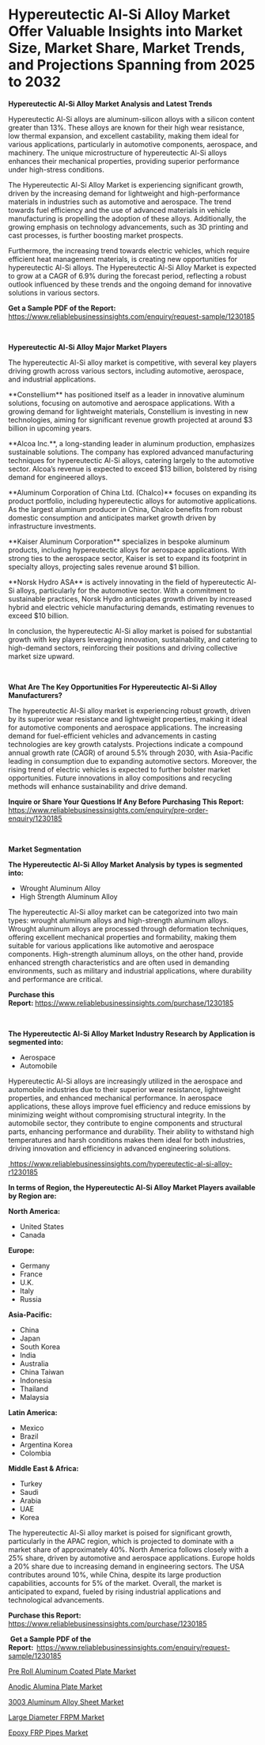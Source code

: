 <p><h1>Hypereutectic Al-Si Alloy Market Offer Valuable Insights into Market Size, Market Share, Market Trends, and Projections Spanning from 2025 to 2032</h1></p><p><strong>Hypereutectic Al-Si Alloy Market Analysis and Latest Trends</strong></p>
<p><p>Hypereutectic Al-Si alloys are aluminum-silicon alloys with a silicon content greater than 13%. These alloys are known for their high wear resistance, low thermal expansion, and excellent castability, making them ideal for various applications, particularly in automotive components, aerospace, and machinery. The unique microstructure of hypereutectic Al-Si alloys enhances their mechanical properties, providing superior performance under high-stress conditions.</p><p>The Hypereutectic Al-Si Alloy Market is experiencing significant growth, driven by the increasing demand for lightweight and high-performance materials in industries such as automotive and aerospace. The trend towards fuel efficiency and the use of advanced materials in vehicle manufacturing is propelling the adoption of these alloys. Additionally, the growing emphasis on technology advancements, such as 3D printing and cast processes, is further boosting market prospects. </p><p>Furthermore, the increasing trend towards electric vehicles, which require efficient heat management materials, is creating new opportunities for hypereutectic Al-Si alloys. The Hypereutectic Al-Si Alloy Market is expected to grow at a CAGR of 6.9% during the forecast period, reflecting a robust outlook influenced by these trends and the ongoing demand for innovative solutions in various sectors.</p></p>
<p><strong>Get a Sample PDF of the Report:&nbsp;</strong> <a href="https://www.reliablebusinessinsights.com/enquiry/request-sample/1230185?utm_campaign=100&utm_medium=2&utm_source=Github&utm_content=ia&utm_term=03022025&utm_id=hypereutectic-al-si-alloy">https://www.reliablebusinessinsights.com/enquiry/request-sample/1230185</a></p>
<p>&nbsp;</p>
<p><strong>Hypereutectic Al-Si Alloy Major Market Players</strong></p>
<p><p>The hypereutectic Al-Si alloy market is competitive, with several key players driving growth across various sectors, including automotive, aerospace, and industrial applications.</p><p>**Constellium** has positioned itself as a leader in innovative aluminum solutions, focusing on automotive and aerospace applications. With a growing demand for lightweight materials, Constellium is investing in new technologies, aiming for significant revenue growth projected at around $3 billion in upcoming years.</p><p>**Alcoa Inc.**, a long-standing leader in aluminum production, emphasizes sustainable solutions. The company has explored advanced manufacturing techniques for hypereutectic Al-Si alloys, catering largely to the automotive sector. Alcoa’s revenue is expected to exceed $13 billion, bolstered by rising demand for engineered alloys.</p><p>**Aluminum Corporation of China Ltd. (Chalco)** focuses on expanding its product portfolio, including hypereutectic alloys for automotive applications. As the largest aluminum producer in China, Chalco benefits from robust domestic consumption and anticipates market growth driven by infrastructure investments.</p><p>**Kaiser Aluminum Corporation** specializes in bespoke aluminum products, including hypereutectic alloys for aerospace applications. With strong ties to the aerospace sector, Kaiser is set to expand its footprint in specialty alloys, projecting sales revenue around $1 billion.</p><p>**Norsk Hydro ASA** is actively innovating in the field of hypereutectic Al-Si alloys, particularly for the automotive sector. With a commitment to sustainable practices, Norsk Hydro anticipates growth driven by increased hybrid and electric vehicle manufacturing demands, estimating revenues to exceed $10 billion.</p><p>In conclusion, the hypereutectic Al-Si alloy market is poised for substantial growth with key players leveraging innovation, sustainability, and catering to high-demand sectors, reinforcing their positions and driving collective market size upward.</p></p>
<p>&nbsp;</p>
<p><strong>What Are The Key Opportunities For Hypereutectic Al-Si Alloy Manufacturers?</strong></p>
<p><p>The hypereutectic Al-Si alloy market is experiencing robust growth, driven by its superior wear resistance and lightweight properties, making it ideal for automotive components and aerospace applications. The increasing demand for fuel-efficient vehicles and advancements in casting technologies are key growth catalysts. Projections indicate a compound annual growth rate (CAGR) of around 5.5% through 2030, with Asia-Pacific leading in consumption due to expanding automotive sectors. Moreover, the rising trend of electric vehicles is expected to further bolster market opportunities. Future innovations in alloy compositions and recycling methods will enhance sustainability and drive demand.</p></p>
<p><strong>Inquire or Share Your Questions If Any Before Purchasing This Report:</strong> <a href="https://www.reliablebusinessinsights.com/enquiry/pre-order-enquiry/1230185?utm_campaign=100&utm_medium=2&utm_source=Github&utm_content=ia&utm_term=03022025&utm_id=hypereutectic-al-si-alloy">https://www.reliablebusinessinsights.com/enquiry/pre-order-enquiry/1230185</a></p>
<p>&nbsp;</p>
<p><strong>Market Segmentation</strong></p>
<p><strong>The Hypereutectic Al-Si Alloy Market Analysis by types is segmented into:</strong></p>
<p><ul><li>Wrought Aluminum Alloy</li><li>High Strength Aluminum Alloy</li></ul></p>
<p><p>The hypereutectic Al-Si alloy market can be categorized into two main types: wrought aluminum alloys and high-strength aluminum alloys. Wrought aluminum alloys are processed through deformation techniques, offering excellent mechanical properties and formability, making them suitable for various applications like automotive and aerospace components. High-strength aluminum alloys, on the other hand, provide enhanced strength characteristics and are often used in demanding environments, such as military and industrial applications, where durability and performance are critical.</p></p>
<p><strong>Purchase this Report:&nbsp;</strong><a href="https://www.reliablebusinessinsights.com/purchase/1230185?utm_campaign=100&utm_medium=2&utm_source=Github&utm_content=ia&utm_term=03022025&utm_id=hypereutectic-al-si-alloy">https://www.reliablebusinessinsights.com/purchase/1230185</a></p>
<p>&nbsp;</p>
<p><strong>The Hypereutectic Al-Si Alloy Market Industry Research by Application is segmented into:</strong></p>
<p><ul><li>Aerospace</li><li>Automobile</li></ul></p>
<p><p>Hypereutectic Al-Si alloys are increasingly utilized in the aerospace and automobile industries due to their superior wear resistance, lightweight properties, and enhanced mechanical performance. In aerospace applications, these alloys improve fuel efficiency and reduce emissions by minimizing weight without compromising structural integrity. In the automobile sector, they contribute to engine components and structural parts, enhancing performance and durability. Their ability to withstand high temperatures and harsh conditions makes them ideal for both industries, driving innovation and efficiency in advanced engineering solutions.</p></p>
<p><a href="https://www.reliablebusinessinsights.com/hypereutectic-al-si-alloy-r1230185?utm_campaign=100&utm_medium=2&utm_source=Github&utm_content=ia&utm_term=03022025&utm_id=hypereutectic-al-si-alloy">&nbsp;https://www.reliablebusinessinsights.com/hypereutectic-al-si-alloy-r1230185</a></p>
<p><strong>In terms of Region, the Hypereutectic Al-Si Alloy Market Players available by Region are:</strong></p>
<p>
    <p> <strong> North America: </strong>
        <ul>
            <li>United States</li>
            <li>Canada</li>
        </ul>
        </p> 
    <p> <strong> Europe: </strong>
        <ul>
            <li>Germany</li>
            <li>France</li>
            <li>U.K.</li>
            <li>Italy</li>
            <li>Russia</li>
        </ul>
        </p> 
    <p> <strong> Asia-Pacific: </strong>
        <ul>
            <li>China</li>
            <li>Japan</li>
            <li>South Korea</li>
            <li>India</li>
            <li>Australia</li>
            <li>China Taiwan</li>
            <li>Indonesia</li>
            <li>Thailand</li>
            <li>Malaysia</li>
        </ul>
        </p> 
    <p> <strong> Latin America: </strong>
        <ul>
            <li>Mexico</li>
            <li>Brazil</li>
            <li>Argentina Korea</li>
            <li>Colombia</li>
        </ul>
        </p> 
    <p> <strong> Middle East & Africa: </strong>
        <ul>
            <li>Turkey</li>
            <li>Saudi</li>
            <li>Arabia</li>
            <li>UAE</li>
            <li>Korea</li>
        </ul>
    </p>
    </p>
<p><p>The hypereutectic Al-Si alloy market is poised for significant growth, particularly in the APAC region, which is projected to dominate with a market share of approximately 40%. North America follows closely with a 25% share, driven by automotive and aerospace applications. Europe holds a 20% share due to increasing demand in engineering sectors. The USA contributes around 10%, while China, despite its large production capabilities, accounts for 5% of the market. Overall, the market is anticipated to expand, fueled by rising industrial applications and technological advancements.</p></p>
<p><strong>Purchase this Report: </strong><a href="https://www.reliablebusinessinsights.com/purchase/1230185?utm_campaign=100&utm_medium=2&utm_source=Github&utm_content=ia&utm_term=03022025&utm_id=hypereutectic-al-si-alloy">https://www.reliablebusinessinsights.com/purchase/1230185</a></p>
<p>&nbsp;<strong>Get a Sample PDF of the Report:&nbsp;&nbsp;</strong><a href="https://www.reliablebusinessinsights.com/enquiry/request-sample/1230185?utm_campaign=100&utm_medium=2&utm_source=Github&utm_content=ia&utm_term=03022025&utm_id=hypereutectic-al-si-alloy">https://www.reliablebusinessinsights.com/enquiry/request-sample/1230185</a></p>
<p><strong></strong></p>
<p><p><a href="https://github.com/giblydirani3/Market-Research-Report-List-1/blob/main/pre-roll-aluminum-coated-plate-market.md?utm_campaign=100&utm_medium=2&utm_source=Github&utm_content=ia&utm_term=03022025&utm_id=hypereutectic-al-si-alloy">Pre Roll Aluminum Coated Plate Market</a></p><p><a href="https://github.com/jenithschijf/Market-Research-Report-List-1/blob/main/anodic-alumina-plate-market.md?utm_campaign=100&utm_medium=2&utm_source=Github&utm_content=ia&utm_term=03022025&utm_id=hypereutectic-al-si-alloy">Anodic Alumina Plate Market</a></p><p><a href="https://github.com/voigttyagi/Market-Research-Report-List-1/blob/main/3003-aluminum-alloy-sheet-market.md?utm_campaign=100&utm_medium=2&utm_source=Github&utm_content=ia&utm_term=03022025&utm_id=hypereutectic-al-si-alloy">3003 Aluminum Alloy Sheet Market</a></p><p><a href="https://github.com/saoutiguarro/Market-Research-Report-List-1/blob/main/large-diameter-frpm-market.md?utm_campaign=100&utm_medium=2&utm_source=Github&utm_content=ia&utm_term=03022025&utm_id=hypereutectic-al-si-alloy">Large Diameter FRPM Market</a></p><p><a href="https://github.com/saroarmaicky/Market-Research-Report-List-1/blob/main/epoxy-frp-pipes-market.md?utm_campaign=100&utm_medium=2&utm_source=Github&utm_content=ia&utm_term=03022025&utm_id=hypereutectic-al-si-alloy">Epoxy FRP Pipes Market</a></p></p>